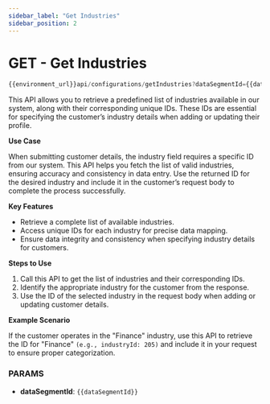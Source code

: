 ```yaml
---
sidebar_label: "Get Industries"
sidebar_position: 2
---
```


# GET - Get Industries

```jsx  
{{environment_url}}api/configurations/getIndustries?dataSegmentId={{dataSegmentId}}
```

This API allows you to retrieve a predefined list of industries available in our system, along with their corresponding unique IDs. These IDs are essential for specifying the customer’s industry details when adding or updating their profile.

**Use Case**

When submitting customer details, the industry field requires a specific ID from our system. This API helps you fetch the list of valid industries, ensuring accuracy and consistency in data entry. Use the returned ID for the desired industry and include it in the customer’s request body to complete the process successfully.

**Key Features**

- Retrieve a complete list of available industries.
- Access unique IDs for each industry for precise data mapping.
- Ensure data integrity and consistency when specifying industry details for customers.

**Steps to Use**

1. Call this API to get the list of industries and their corresponding IDs.
2. Identify the appropriate industry for the customer from the response.
3. Use the ID of the selected industry in the request body when adding or updating customer details.

**Example Scenario**

If the customer operates in the "Finance" industry, use this API to retrieve the ID for "Finance" `(e.g., industryId: 205)` and include it in your request to ensure proper categorization.

### PARAMS

- **dataSegmentId**: `{{dataSegmentId}}`
